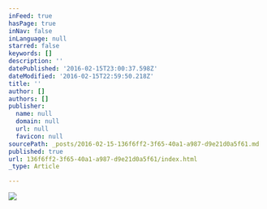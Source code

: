 ```yaml
---
inFeed: true
hasPage: true
inNav: false
inLanguage: null
starred: false
keywords: []
description: ''
datePublished: '2016-02-15T23:00:37.598Z'
dateModified: '2016-02-15T22:59:50.218Z'
title: ''
author: []
authors: []
publisher:
  name: null
  domain: null
  url: null
  favicon: null
sourcePath: _posts/2016-02-15-136f6ff2-3f65-40a1-a987-d9e21d0a5f61.md
published: true
url: 136f6ff2-3f65-40a1-a987-d9e21d0a5f61/index.html
_type: Article

---
```

![](https://the-grid-user-content.s3-us-west-2.amazonaws.com/4de80096-9de2-4241-8f1b-152e46195e4c.jpg)